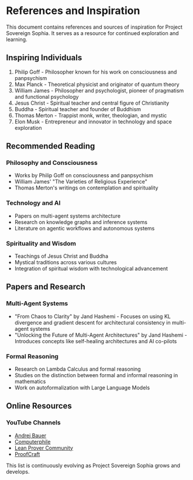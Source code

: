 # References and Inspiration

This document contains references and sources of inspiration for Project Sovereign Sophia. It serves as a resource for continued exploration and learning.

## Inspiring Individuals

1. Philip Goff - Philosopher known for his work on consciousness and panpsychism
2. Max Planck - Theoretical physicist and originator of quantum theory
3. William James - Philosopher and psychologist, pioneer of pragmatism and functional psychology
4. Jesus Christ - Spiritual teacher and central figure of Christianity
5. Buddha - Spiritual teacher and founder of Buddhism
6. Thomas Merton - Trappist monk, writer, theologian, and mystic
7. Elon Musk - Entrepreneur and innovator in technology and space exploration

## Recommended Reading

### Philosophy and Consciousness
- Works by Philip Goff on consciousness and panpsychism
- William James' "The Varieties of Religious Experience"
- Thomas Merton's writings on contemplation and spirituality

### Technology and AI
- Papers on multi-agent systems architecture
- Research on knowledge graphs and inference systems
- Literature on agentic workflows and autonomous systems

### Spirituality and Wisdom
- Teachings of Jesus Christ and Buddha
- Mystical traditions across various cultures
- Integration of spiritual wisdom with technological advancement

## Papers and Research

### Multi-Agent Systems
- "From Chaos to Clarity" by Jand Hashemi - Focuses on using KL divergence and gradient descent for architectural consistency in multi-agent systems
- "Unlocking the Future of Multi-Agent Architectures" by Jand Hashemi - Introduces concepts like self-healing architectures and AI co-pilots

### Formal Reasoning
- Research on Lambda Calculus and formal reasoning
- Studies on the distinction between formal and informal reasoning in mathematics
- Work on autoformalization with Large Language Models

## Online Resources

### YouTube Channels
- [Andrej Bauer](https://www.youtube.com/@andrejbauer)
- [Computerphile](https://www.youtube.com/@Computerphile)
- [Lean Prover Community](https://www.youtube.com/@leanprovercommunity)
- [ProofCraft](https://www.youtube.com/@proofcraft)

This list is continuously evolving as Project Sovereign Sophia grows and develops.
